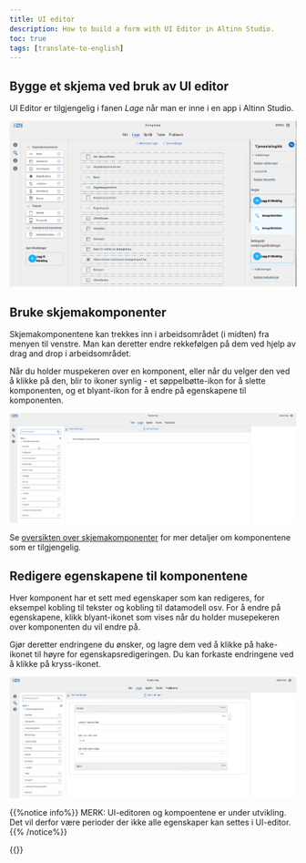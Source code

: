 ```yaml
---
title: UI editor
description: How to build a form with UI Editor in Altinn Studio.
toc: true
tags: [translate-to-english]
---
```


## Bygge et skjema ved bruk av UI editor

UI Editor er tilgjengelig i fanen _Lage_ når man er inne i en app i Altinn Studio.

![UI editor](ui-editor.png "UI editor")

## Bruke skjemakomponenter
Skjemakomponentene kan trekkes inn i arbeidsområdet (i midten) fra menyen til venstre.
Man kan deretter endre rekkefølgen på dem ved hjelp av drag and drop i arbeidsområdet.

Når du holder muspekeren over en komponent, eller når du velger den ved å klikke på den, blir to ikoner synlig - et søppelbøtte-ikon for å slette komponenten, og et blyant-ikon for å endre på egenskapene til komponenten.

![UI editor - legge til komponenter](ui-editor-add-components.gif "UI editor - legge til komponenter")

Se [oversikten over skjemakomponenter](/technology/solutions/altinn-studio/designer/build-app/ui-designer/components/) for mer detaljer om komponentene som er tilgjengelig.

## Redigere egenskapene til komponentene

Hver komponent har et sett med egenskaper som kan redigeres, for eksempel kobling til tekster og kobling til datamodell osv. For å endre på egenskapene, klikk blyant-ikonet som vises når du holder musepekeren over komponenten du vil endre på.

Gjør deretter endringene du ønsker, og lagre dem ved å klikke på hake-ikonet til høyre for egenskapsredigeringen. Du kan forkaste endringene ved å klikke på kryss-ikonet.

![UI editor - redigere egenskaper på en komponent](ui-editor-edit-properties.png?width=1000 "GUI editor - redigere egenskaper på en komponent")

{{%notice info%}}
MERK: UI-editoren og kompoentene er under utvikling. Det vil derfor være perioder der ikke alle egenskaper kan settes i UI-editor.
{{% /notice%}}

{{<children />}}
